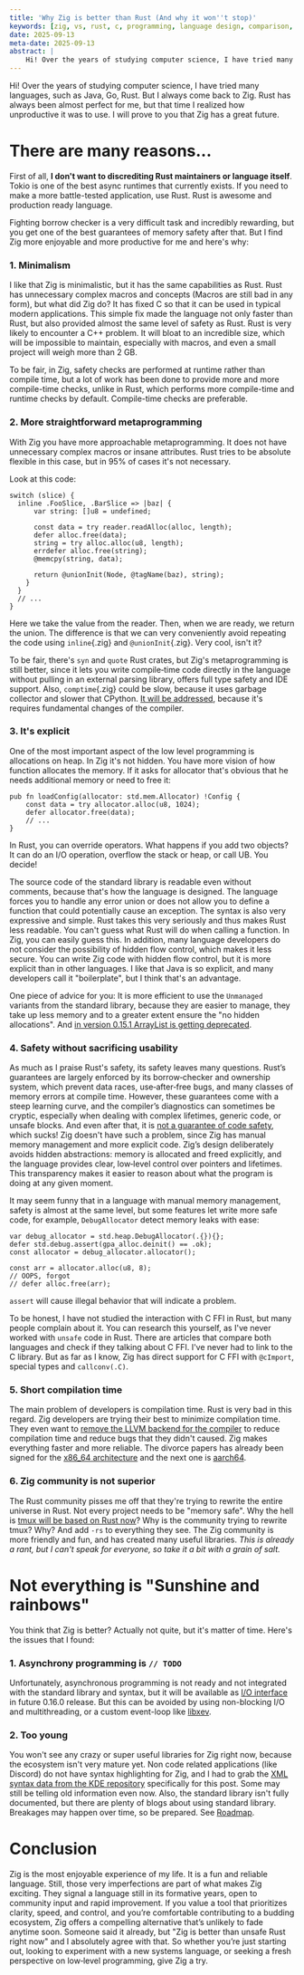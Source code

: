 ```yaml
---
title: 'Why Zig is better than Rust (And why it won''t stop)'
keywords: [zig, vs, rust, c, programming, language design, comparison, which better, compilation times, comptime, performance, rust alternatives]
date: 2025-09-13
meta-date: 2025-09-13
abstract: |
    Hi! Over the years of studying computer science, I have tried many languages, such as Java, Go, Rust. But I always come back to Zig. Rust has always been almost perfect for me, but that time I realized how unproductive it was to use. I will prove to you that Zig has a great future.
---
```


Hi! Over the years of studying computer science, I have tried many languages, such as Java, Go, Rust. But I always come back to Zig. Rust has always been almost perfect for me, but that time I realized how unproductive it was to use. I will prove to you that Zig has a great future.

# There are many reasons...

First of all, **I don't want to discrediting Rust maintainers or language itself**. Tokio is one of the best async runtimes that currently exists. If you need to make a more battle-tested application, use Rust. Rust is awesome and production ready language.

Fighting borrow checker is a very difficult task and incredibly rewarding, but you get one of the best guarantees of memory safety after that. But I find Zig more enjoyable and more productive for me and here's why:

### 1. Minimalism

I like that Zig is minimalistic, but it has the same capabilities as Rust. Rust has unnecessary complex macros and concepts (Macros are still bad in any form), but what did Zig do? It has fixed C so that it can be used in typical modern applications. This simple fix made the language not only faster than Rust, but also provided almost the same level of safety as Rust. Rust is very likely to encounter a C++ problem. It will bloat to an incredible size, which will be impossible to maintain, especially with macros, and even a small project will weigh more than 2 GB.

To be fair, in Zig, safety checks are performed at runtime rather than compile time, but a lot of work has been done to provide more and more compile-time checks, unlike in Rust, which performs more compile-time and runtime checks by default. Compile-time checks are preferable.

### 2. More straightforward metaprogramming

With Zig you have more approachable metaprogramming. It does not have unnecessary complex macros or insane attributes. Rust tries to be absolute flexible in this case, but in 95% of cases it's not necessary.

Look at this code:

```zig
switch (slice) {
  inline .FooSlice, .BarSlice => |baz| {
      var string: []u8 = undefined;

      const data = try reader.readAlloc(alloc, length);
      defer alloc.free(data);
      string = try alloc.alloc(u8, length);
      errdefer alloc.free(string);
      @memcpy(string, data);

      return @unionInit(Node, @tagName(baz), string);
    }
  }
  // ...
}
```

Here we take the value from the reader. Then, when we are ready, we return the union. The difference is that we can very conveniently avoid repeating the code using `inline`{.zig} and `@unionInit`{.zig}. Very cool, isn't it?

To be fair, there's `syn` and `quote` Rust crates, but Zig's metaprogramming is still better, since it lets you write compile‑time code directly in the language without pulling in an external parsing library, offers full type safety and IDE support. Also, `comptime`{.zig} could be slow, because it uses garbage collector and slower that CPython. [It will be addressed](https://github.com/ziglang/zig/issues/4055#issuecomment-1646701374), because it's requires fundamental changes of the compiler.

### 3. It's explicit

One of the most important aspect of the low level programming is allocations on heap. In Zig it's not hidden. You have more vision of how function allocates the memory. If it asks for allocator that's obvious that he needs additional memory or need to free it:

```zig
pub fn loadConfig(allocator: std.mem.Allocator) !Config {  
    const data = try allocator.alloc(u8, 1024);  
    defer allocator.free(data);  
    // ...  
}  
```

In Rust, you can override operators. What happens if you add two objects? It can do an I/O operation, overflow the stack or heap, or call UB. You decide!

The source code of the standard library is readable even without comments, because that's how the language is designed. The language forces you to handle any error union or does not allow you to define a function that could potentially cause an exception. The syntax is also very expressive and simple. Rust takes this very seriously and thus makes Rust less readable. You can't guess what Rust will do when calling a function. In Zig, you can easily guess this. In addition, many language developers do not consider the possibility of hidden flow control, which makes it less secure. You can write Zig code with hidden flow control, but it is more explicit than in other languages. I like that Java is so explicit, and many developers call it "boilerplate", but I think that's an advantage.

One piece of advice for you: It is more efficient to use the `Unmanaged` variants from the standard library, because they are easier to manage, they take up less memory and to a greater extent ensure the "no hidden allocations". And [in version 0.15.1 ArrayList is getting deprecated](https://ziglang.org/download/0.15.1/release-notes.html#ArrayList-make-unmanaged-the-default).

### 4. Safety without sacrificing usability

As much as I praise Rust's safety, its safety leaves many questions. Rust’s guarantees are largely enforced by its borrow‑checker and ownership system, which prevent data races, use‑after‑free bugs, and many classes of memory errors at compile time. However, these guarantees come with a steep learning curve, and the compiler’s diagnostics can sometimes be cryptic, especially when dealing with complex lifetimes, generic code, or unsafe blocks. And even after that, it is [not a guarantee of code safety](https://github.com/Speykious/cve-rs), which sucks!
Zig doesn't have such a problem, since Zig has manual memory management and more explicit code. Zig’s design deliberately avoids hidden abstractions: memory is allocated and freed explicitly, and the language provides clear, low‑level control over pointers and lifetimes. This transparency makes it easier to reason about what the program is doing at any given moment.

It may seem funny that in a language with manual memory management, safety is almost at the same level, but some features let write more safe code, for example, `DebugAllocator` detect memory leaks with ease:

```zig
var debug_allocator = std.heap.DebugAllocator(.{}){};
defer std.debug.assert(gpa_alloc.deinit() == .ok);
const allocator = debug_allocator.allocator();

const arr = allocator.alloc(u8, 8);
// OOPS, forgot
// defer alloc.free(arr);
```

`assert` will cause illegal behavior that will indicate a problem.

To be honest, I have not studied the interaction with C FFI in Rust, but many people complain about it. You can research this yourself, as I've never worked with `unsafe` code in Rust. There are articles that compare both languages and check if they talking about C FFI. I've never had to link to the C library. But as far as I know, Zig has direct support for C FFI with `@cImport`, special types and `callconv(.C)`.

### 5. Short compilation time

The main problem of developers is compilation time. Rust is very bad in this regard. Zig developers are trying their best to minimize compilation time. They even want to [remove the LLVM backend for the compiler](https://github.com/ziglang/zig/issues/16270) to reduce compilation time and reduce bugs that they didn't caused. Zig makes everything faster and more reliable.
The divorce papers has already been signed for the [x86_64 architecture](https://ziglang.org/download/0.15.1/release-notes.html#x86-Backend) and the next one is [aarch64](https://ziglang.org/download/0.15.1/release-notes.html#aarch64-Backend).

### 6. Zig community is not superior

The Rust community pisses me off that they're trying to rewrite the entire universe in Rust. Not every project needs to be "memory safe". Why the hell is [tmux will be based on Rust now](https://lwn.net/Articles/1028583/)? Why is the community trying to rewrite tmux? Why? And add `-rs` to everything they see. The Zig community is more friendly and fun, and has created many useful libraries. *This is already a rant, but I can't speak for everyone, so take it a bit with a grain of salt.*

# Not everything is "Sunshine and rainbows"

You think that Zig is better? Actually not quite, but it's matter of time. Here's the issues that I found:

### 1. Asynchrony programming is `// TODO`

Unfortunately, asynchronous programming is not ready and not integrated with the standard library and syntax, but it will be available as [I/O interface](https://ziglang.org/download/0.15.1/release-notes.html#IO-as-an-Interface) in future 0.16.0 release. But this can be avoided by using non-blocking I/O and multithreading, or a custom event-loop like [libxev](https://github.com/mitchellh/libxev).

### 2. Too young

You won't see any crazy or super useful libraries for Zig right now, because the ecosystem isn't very mature yet. Non code related applications (like Discord) do not have syntax highlighting for Zig, and I had to grab the [XML syntax data from the KDE repository](https://invent.kde.org/frameworks/syntax-highlighting/-/blob/master/data/syntax/zig.xml) specifically for this post. Some may still be telling old information even now. Also, the standard library isn't fully documented, but there are plenty of blogs about using standard library. Breakages may happen over time, so be prepared. See [Roadmap](https://ziglang.org/download/0.15.1/release-notes.html#Roadmap).

# Conclusion

Zig is the most enjoyable experience of my life. It is a fun and reliable language.
Still, those very imperfections are part of what makes Zig exciting. They signal a language still in its formative years, open to community input and rapid improvement. If you value a tool that prioritizes clarity, speed, and control, and you’re comfortable contributing to a budding ecosystem, Zig offers a compelling alternative that’s unlikely to fade anytime soon.
Someone said it already, but "Zig is better than unsafe Rust right now" and I absolutely agree with that. So whether you’re just starting out, looking to experiment with a new systems language, or seeking a fresh perspective on low‑level programming, give Zig a try.
